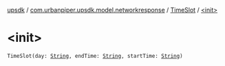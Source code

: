 [upsdk](../../index.md) / [com.urbanpiper.upsdk.model.networkresponse](../index.md) / [TimeSlot](index.md) / [&lt;init&gt;](./-init-.md)

# &lt;init&gt;

`TimeSlot(day: `[`String`](https://kotlinlang.org/api/latest/jvm/stdlib/kotlin/-string/index.html)`, endTime: `[`String`](https://kotlinlang.org/api/latest/jvm/stdlib/kotlin/-string/index.html)`, startTime: `[`String`](https://kotlinlang.org/api/latest/jvm/stdlib/kotlin/-string/index.html)`)`